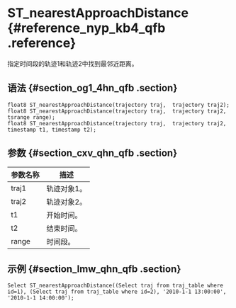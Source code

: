 # S​T\_nearestApproachDistance {#reference_nyp_kb4_qfb .reference}

指定时间段的轨迹1和轨迹2中找到最邻近距离。

## 语法 {#section_og1_4hn_qfb .section}

```
float8 S​T_nearestApproachDistance(trajectory traj,  trajectory traj2);
float8 S​T_nearestApproachDistance(trajectory traj,  trajectory traj2, tsrange range);
float8 S​T_nearestApproachDistance(trajectory traj,  trajectory traj2, timestamp t1, timestamp t2);
```

## 参数 {#section_cxv_qhn_qfb .section}

|参数名称|描述|
|----|--|
|traj1|轨迹对象1。|
|traj2|轨迹对象2。|
|t1|开始时间。|
|t2|结束时间。|
|range|时间段。|

## 示例 {#section_lmw_qhn_qfb .section}

```
Select ST_nearestApproachDistance((Select traj from traj_table where id=1), (Select traj from traj_table where id=2), '2010-1-1 13:00:00', '2010-1-1 14:00:00');
```

